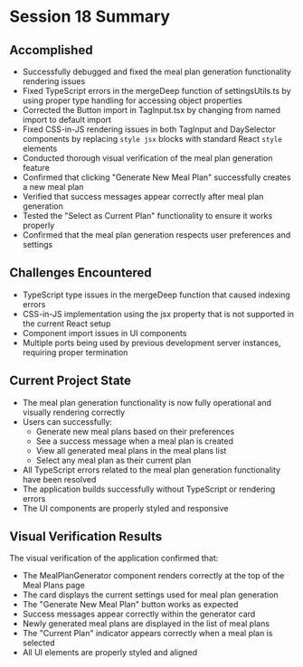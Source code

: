 # Session 18 Summary

## Accomplished

- Successfully debugged and fixed the meal plan generation functionality rendering issues
- Fixed TypeScript errors in the mergeDeep function of settingsUtils.ts by using proper type handling for accessing object properties
- Corrected the Button import in TagInput.tsx by changing from named import to default import
- Fixed CSS-in-JS rendering issues in both TagInput and DaySelector components by replacing `style jsx` blocks with standard React `style` elements
- Conducted thorough visual verification of the meal plan generation feature
- Confirmed that clicking "Generate New Meal Plan" successfully creates a new meal plan
- Verified that success messages appear correctly after meal plan generation
- Tested the "Select as Current Plan" functionality to ensure it works properly
- Confirmed that the meal plan generation respects user preferences and settings

## Challenges Encountered

- TypeScript type issues in the mergeDeep function that caused indexing errors
- CSS-in-JS implementation using the jsx property that is not supported in the current React setup
- Component import issues in UI components
- Multiple ports being used by previous development server instances, requiring proper termination

## Current Project State

- The meal plan generation functionality is now fully operational and visually rendering correctly
- Users can successfully:
  - Generate new meal plans based on their preferences
  - See a success message when a meal plan is created
  - View all generated meal plans in the meal plans list
  - Select any meal plan as their current plan
- All TypeScript errors related to the meal plan generation functionality have been resolved
- The application builds successfully without TypeScript or rendering errors
- The UI components are properly styled and responsive

## Visual Verification Results

The visual verification of the application confirmed that:

- The MealPlanGenerator component renders correctly at the top of the Meal Plans page
- The card displays the current settings used for meal plan generation
- The "Generate New Meal Plan" button works as expected
- Success messages appear correctly within the generator card
- Newly generated meal plans are displayed in the list of meal plans
- The "Current Plan" indicator appears correctly when a meal plan is selected
- All UI elements are properly styled and aligned
